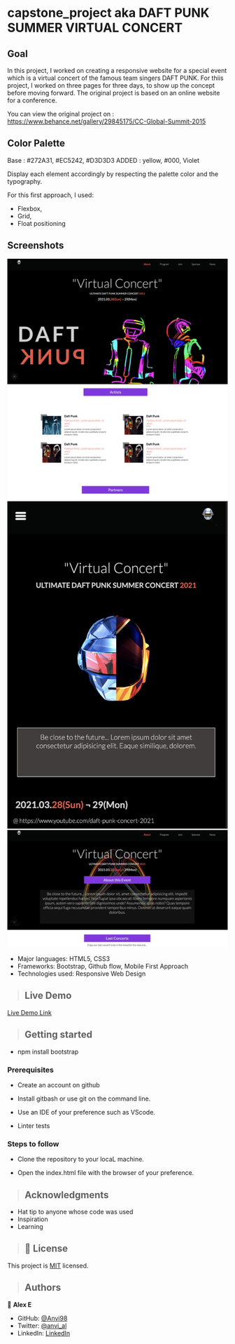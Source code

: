 # capstone_project aka DAFT PUNK SUMMER VIRTUAL CONCERT

## Goal

In this project, I worked on creating a responsive website for a special event which is a virtual concert of the famous team singers DAFT PUNK. For thiis project, I worked on three pages for three days, to show up the concept before moving forward. 
The original project is based on an online website for a conference.

You can view the original project on : 
https://www.behance.net/gallery/29845175/CC-Global-Summit-2015

## Color Palette

Base : #272A31, #EC5242, #D3D3D3
ADDED : yellow, #000, Violet

Display each element accordingly by respecting the palette color and the typography.

For this first approach, I used:
- Flexbox,
- Grid,
- Float positioning 

## Screenshots

![screenshot](img/screen1.png)
![screenshot](img/screen2.png)
![screenshot](img/screen3.png)
![screenshot](img/screen4.png)

- Major languages: HTML5, CSS3
- Frameworks: Bootstrap, Github flow, Mobile First Approach
- Technologies used: Responsive Web Design

>## Live Demo
[Live Demo Link](https://anvi98.github.io/Project-3-Newsweek/)
>## Getting started

- npm install bootstrap

### Prerequisites

- Create an account on github

- Install gitbash or use git on the command line.

- Use an IDE of your preference such as VScode.
  
- Linter tests

### Steps to follow

- Clone the repository to your locaL machine.

- Open the index.html file with the browser of your preference.

>## Acknowledgments

- Hat tip to anyone whose code was used
- Inspiration
- Learning

>## 📝 License

This project is [MIT](./LICENSE) licensed.

>## Authors
 👤 **Alex E**
- GitHub: [@Anvi98](https://github.com/Anvi98)
- Twitter: [@anvi_al](https://twitter.com/anvi_al)
- LinkedIn: [LinkedIn](https://www.linkedin.com/in/anvi-alex-eponon/)

